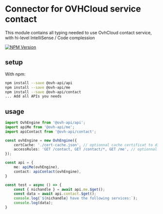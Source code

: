 # Connector for OVHCloud service contact

This module contains all typing needed to use OvhCloud contact service, with hi-level IntelliSense / Code complession

[![NPM Version](https://img.shields.io/npm/v/@ovh-api/contact.svg?style=flat)](https://www.npmjs.org/package/@ovh-api/contact)

## setup

With npm:
````bash
npm install --save @ovh-api/api
npm install --save @ovh-api/me
npm install --save @ovh-api/contact
... Add all APIs you needs
````

## usage

````typescript
import OvhEngine from '@ovh-api/api';
import apiMe from '@ovh-api/me';
import apiContact from '@ovh-api/contact';

const ovhEngine = new OvhEngine({ 
    certCache: './cert-cache.json', // optionnal cache certificat to disk
    accessRules: 'GET /contact, GET /contact/*, GET /me', // optionnal limit the requested privileges.
});

const api = {
    me: apiMe(ovhEngine),
    contact: apiContact(ovhEngine),
}

const test = async () => {
    const { nichandle } = await api.me.$get();
    const data = await api.contact.$get();
    console.log(`${nichandle} have the following services:`);
    console.log(data);
}

````
